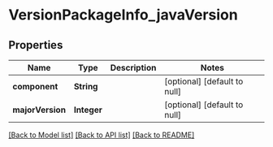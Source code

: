 # VersionPackageInfo_javaVersion
## Properties

| Name | Type | Description | Notes |
|------------ | ------------- | ------------- | -------------|
| **component** | **String** |  | [optional] [default to null] |
| **majorVersion** | **Integer** |  | [optional] [default to null] |

[[Back to Model list]](../README.md#documentation-for-models) [[Back to API list]](../README.md#documentation-for-api-endpoints) [[Back to README]](../README.md)

